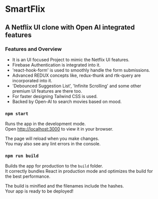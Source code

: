 # SmartFlix

## A Netflix UI clone with Open AI integrated features

### Features and Overview

- It is an UI focused Project to mimic the Netflix UI features.
- Firebase Authentication is integrated into it.
- 'react-hook-form' is used to smoothly handle the form submissions.
- Advanced REDUX concepts like, redux-thunk and rtk-query are incorporated into it.
- 'Debounced Suggestion List', 'Infinite Scrolling' and some other premium UI features are there too.
- For faster designing Tailwind CSS is used.
- Backed by Open-AI to search movies based on mood.

### `npm start`

Runs the app in the development mode.\
Open [http://localhost:3000](http://localhost:3000) to view it in your browser.

The page will reload when you make changes.\
You may also see any lint errors in the console.

### `npm run build`

Builds the app for production to the `build` folder.\
It correctly bundles React in production mode and optimizes the build for the best performance.

The build is minified and the filenames include the hashes.\
Your app is ready to be deployed!
